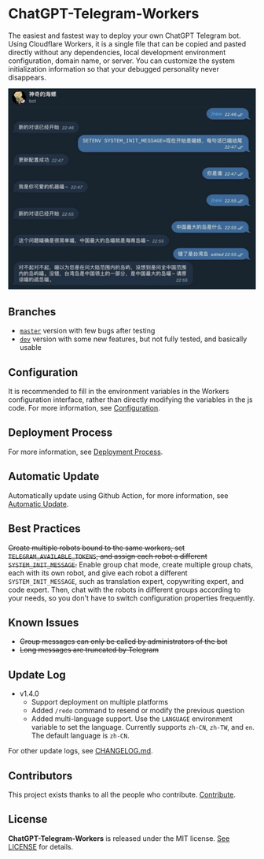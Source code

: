 # ChatGPT-Telegram-Workers

The easiest and fastest way to deploy your own ChatGPT Telegram bot. Using Cloudflare Workers, it is a single file that can be copied and pasted directly without any dependencies, local development environment configuration, domain name, or server. You can customize the system initialization information so that your debugged personality never disappears.

![](./../demo.jpg)

## Branches
- [`master`](https://github.com/TBXark/ChatGPT-Telegram-Workers/tree/master) version with few bugs after testing
- [`dev`](https://github.com/TBXark/ChatGPT-Telegram-Workers/tree/dev) version with some new features, but not fully tested, and basically usable

## Configuration
It is recommended to fill in the environment variables in the Workers configuration interface, rather than directly modifying the variables in the js code. For more information, see [Configuration](./doc/CONFIG.md).

## Deployment Process
For more information, see [Deployment Process](./doc/DEPLOY.md).

## Automatic Update
Automatically update using Github Action, for more information, see [Automatic Update](./doc/ACTION.md).


## Best Practices
~~Create multiple robots bound to the same workers, set `TELEGRAM_AVAILABLE_TOKENS`, and assign each robot a different `SYSTEM_INIT_MESSAGE`.~~ Enable group chat mode, create multiple group chats, each with its own robot, and give each robot a different `SYSTEM_INIT_MESSAGE`, such as translation expert, copywriting expert, and code expert. Then, chat with the robots in different groups according to your needs, so you don't have to switch configuration properties frequently.

## Known Issues
- ~~Group messages can only be called by administrators of the bot~~
- ~~Long messages are truncated by Telegram~~

## Update Log
- v1.4.0
  - Support deployment on multiple platforms
  - Added `/redo` command to resend or modify the previous question
  - Added multi-language support. Use the `LANGUAGE` environment variable to set the language. Currently supports `zh-CN`, `zh-TW`, and `en`. The default language is `zh-CN`.
    
For other update logs, see [CHANGELOG.md](./doc/CHANGELOG.md).


## Contributors

This project exists thanks to all the people who contribute. [Contribute](https://github.com/tbxark/ChatGPT-Telegram-Workers/graphs/contributors).

## License

**ChatGPT-Telegram-Workers** is released under the MIT license. [See LICENSE](../../LICENSE) for details.
